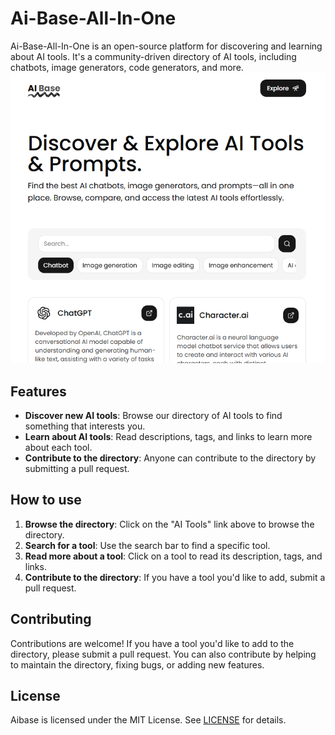 # Ai-Base-All-In-One

Ai-Base-All-In-One is an open-source platform for discovering and learning about AI tools. It's a community-driven directory of AI tools, including chatbots, image generators, code generators, and more.
![image](/public/Screenshot%202025-02-08%20223337.png)

## Features

* **Discover new AI tools**: Browse our directory of AI tools to find something that interests you.
* **Learn about AI tools**: Read descriptions, tags, and links to learn more about each tool.
* **Contribute to the directory**: Anyone can contribute to the directory by submitting a pull request.

## How to use

1. **Browse the directory**: Click on the "AI Tools" link above to browse the directory.
2. **Search for a tool**: Use the search bar to find a specific tool.
3. **Read more about a tool**: Click on a tool to read its description, tags, and links.
4. **Contribute to the directory**: If you have a tool you'd like to add, submit a pull request.

## Contributing

Contributions are welcome! If you have a tool you'd like to add to the directory, please submit a pull request. You can also contribute by helping to maintain the directory, fixing bugs, or adding new features.

## License

Aibase is licensed under the MIT License. See [LICENSE](LICENSE) for details.
